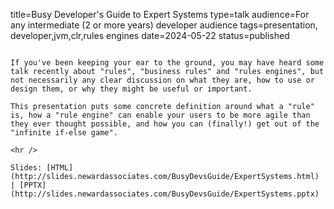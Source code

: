 title=Busy Developer's Guide to Expert Systems
type=talk
audience=For any intermediate (2 or more years) developer audience
tags=presentation, developer,jvm,clr,rules engines
date=2024-05-22
status=published
~~~~~~

If you've been keeping your ear to the ground, you may have heard some talk recently about "rules", "business rules" and "rules engines", but not necessarily any clear discussion on what they are, how to use or design them, or why they might be useful or important.

This presentation puts some concrete definition around what a "rule" is, how a "rule engine" can enable your users to be more agile than they ever thought possible, and how you can (finally!) get out of the "infinite if-else game".
    
<hr />

Slides: [HTML](http://slides.newardassociates.com/BusyDevsGuide/ExpertSystems.html) | [PPTX](http://slides.newardassociates.com/BusyDevsGuide/ExpertSystems.pptx)

